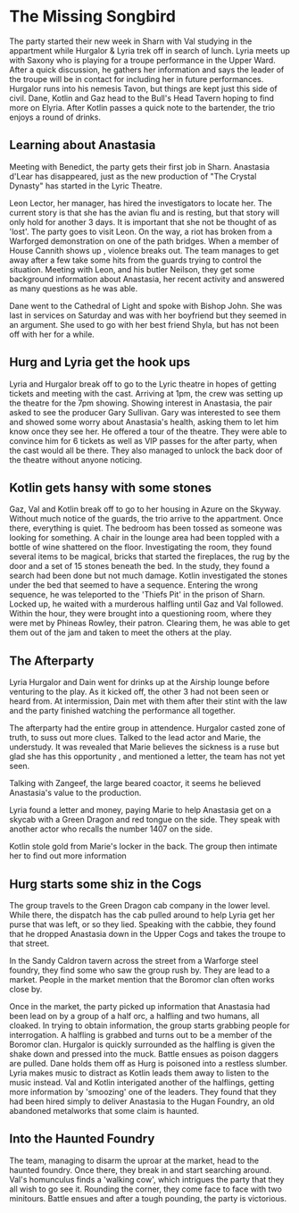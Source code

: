 # The Missing Songbird

The party started their new week in Sharn with Val studying in the appartment while Hurgalor & Lyria trek off in search of lunch. Lyria meets up with Saxony who is playing for a troupe performance in the Upper Ward. After a quick discussion, he gathers her information and says the leader of the troupe will be in contact for including her in future performances. Hurgalor runs into his nemesis Tavon, but things are kept just this side of civil. Dane, Kotlin and Gaz head to the Bull's Head Tavern hoping to find more on Elyria. After Kotlin passes a quick note to the bartender, the trio enjoys a round of drinks.

## Learning about Anastasia

Meeting with Benedict, the party gets their first job in Sharn. Anastasia d'Lear has disappeared, just as the new production of "The Crystal Dynasty" has started in the Lyric Theatre.

Leon Lector, her manager, has hired the investigators to locate her. The current story is that she has the avian flu and is resting, but that story will only hold for another 3 days. It is important that she not be thought of as 'lost'. The party goes to visit Leon. On the way, a riot has broken from a Warforged demonstration on one of the path bridges. When a member of House Cannith shows up , violence breaks out. The team manages to get away after a few take some hits from the guards trying to control the situation. Meeting with Leon, and his butler Neilson, they get some background information about Anastasia, her recent activity and answered as many questions as he was able.

Dane went to the Cathedral of Light and spoke with Bishop John. She was last in services on Saturday and was with her boyfriend but they seemed in an argument. She used to go with her best friend Shyla, but has not been off with her for a while.

## Hurg and Lyria get the hook ups

Lyria and Hurgalor break off to go to the Lyric theatre in hopes of getting tickets and meeting with the cast. Arriving at 1pm, the crew was setting up the theatre for the 7pm showing. Showing interest in Anastasia, the pair asked to see the producer Gary Sullivan. Gary was interested to see them and showed some worry about Anastasia's health, asking them to let him know once they see her. He offered a tour of the theatre. They were able to convince him for 6 tickets as well as VIP passes for the after party, when the cast would all be there. They also managed to unlock the back door of the theatre without anyone noticing.

## Kotlin gets hansy with some stones

Gaz, Val and Kotlin break off to go to her housing in Azure on the Skyway. Without much notice of the guards, the trio arrive to the appartment. Once there, everything is quiet. The bedroom has been tossed as someone was looking for something. A chair in the lounge area had been toppled with a bottle of wine shattered on the floor. Investigating the room, they found several items to be magical, bricks that started the fireplaces, the rug by the door and a set of 15 stones beneath the bed. In the study, they found a search had been done but not much damage. Kotlin investigated the stones under the bed that seemed to have a sequence. Entering the wrong sequence, he was teleported to the 'Thiefs Pit' in the prison of Sharn. Locked up, he waited with a murderous halfling until Gaz and Val followed. Within the hour, they were brought into a questioning room, where they were met by Phineas Rowley, their patron. Clearing them, he was able to get them out of the jam and taken to meet the others at the play.

## The Afterparty

Lyria Hurgalor and Dain went for drinks up at the Airship lounge before venturing to the play. As it kicked off, the other 3 had not been seen or heard from. At intermission, Dain met with them after their stint with the law and the party finished watching the performance all together.

The afterparty had the entire group in attendence. Hurgalor casted zone of truth, to suss out more clues. Talked to the lead actor and Marie, the understudy. It was revealed that Marie believes the sickness is a ruse but glad she has this opportunity , and mentioned a letter, the team has not yet seen.

Talking with Zangeef, the large beared coactor, it seems he believed Anastasia's value to the production.

Lyria found a letter and money, paying Marie to help Anastasia get on a skycab with a Green Dragon and red tongue on the side. They speak with another actor who recalls the number 1407 on the side.

Kotlin stole gold from Marie's locker in the back. The group then intimate her to find out more information

## Hurg starts some shiz in the Cogs

The group travels to the Green Dragon cab company in the lower level. While there, the dispatch has the cab pulled around to help Lyria get her purse that was left, or so they lied. Speaking with the cabbie, they found that he dropped Anastasia down in the Upper Cogs and takes the troupe to that street.

In the Sandy Caldron tavern across the street from a Warforge steel foundry, they find some who saw the group rush by. They are lead to a market. People in the market mention that the Boromor clan often works close by.

Once in the market, the party picked up information that Anastasia had been lead on by a group of a half orc, a halfling and two humans, all cloaked. In trying to obtain information, the group starts grabbing people for interrogation. A halfling is grabbed and turns out to be a member of the Boromor clan. Hurgalor is quickly surrounded as the halfling is given the shake down and pressed into the muck. Battle ensues as poison daggers are pulled. Dane holds them off as Hurg is poisoned into a restless slumber. Lyria makes music to distract as Kotlin leads them away to listen to the music instead. Val and Kotlin interigated another of the halflings, getting more information by 'smoozing' one of the leaders. They found that they had been hired simply to deliver Anastasia to the Hugan Foundry, an old abandoned metalworks that some claim is haunted.

## Into the Haunted Foundry

The team, managing to disarm the uproar at the market, head to the haunted foundry. Once there, they break in and start searching around. Val's homunculus finds a 'walking cow', which intrigues the party that they all wish to go see it. Rounding the corner, they come face to face with two minitours. Battle ensues and after a tough pounding, the party is victorious.
